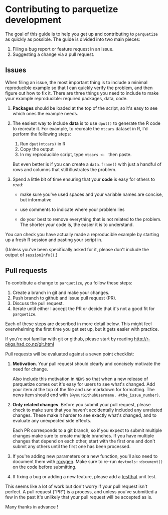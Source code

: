 # Contributing to parquetize development

The goal of this guide is to help you get up and contributing to `parquetize` as 
quickly as possible. The guide is divided into two main pieces:

1. Filing a bug report or feature request in an issue.
1. Suggesting a change via a pull request.


## Issues

When filing an issue, the most important thing is to include a minimal 
reproducible example so that I can quickly verify the problem, and then figure 
out how to fix it. There are three things you need to include to make your 
example reproducible: required packages, data, code.

1.  **Packages** should be loaded at the top of the script, so it's easy to
    see which ones the example needs.
  
1.  The easiest way to include **data** is to use `dput()` to generate the R code 
    to recreate it. For example, to recreate the `mtcars` dataset in R,
    I'd perform the following steps:
  
       1. Run `dput(mtcars)` in R
       2. Copy the output
       3. In my reproducible script, type `mtcars <- ` then paste.
       
    But even better is if you can create a `data.frame()` with just a handful
    of rows and columns that still illustrates the problem.
  
1.  Spend a little bit of time ensuring that your **code** is easy for others to
    read:
  
    * make sure you've used spaces and your variable names are concise, but
      informative
  
    * use comments to indicate where your problem lies
  
    * do your best to remove everything that is not related to the problem.  
     The shorter your code is, the easier it is to understand.

You can check you have actually made a reproducible example by starting up a 
fresh R session and pasting your script in.

(Unless you've been specifically asked for it, please don't include the output 
of `sessionInfo()`.)

## Pull requests

To contribute a change to `parquetize`, you follow these steps:

1. Create a branch in git and make your changes.
1. Push branch to github and issue pull request (PR).
1. Discuss the pull request.
1. Iterate until either I accept the PR or decide that it's not
   a good fit for `parquetize`.

Each of these steps are described in more detail below. This might feel 
overwhelming the first time you get set up, but it gets easier with practice. 

If you're not familiar with git or github, please start by reading <http://r-pkgs.had.co.nz/git.html>

Pull requests will be evaluated against a seven point checklist:

1.  __Motivation__. Your pull request should clearly and concisely motivate the
    need for change. 

    Also include this motivation in `NEWS` so that when a new release of
    parquetize comes out it's easy for users to see what's changed. Add your
    item at the top of the file and use markdown for formatting. The
    news item should end with `(@yourGithubUsername, #the_issue_number)`.

2.  __Only related changes__. Before you submit your pull request, please
    check to make sure that you haven't accidentally included any unrelated
    changes. These make it harder to see exactly what's changed, and to
    evaluate any unexpected side effects.

    Each PR corresponds to a git branch, so if you expect to submit
    multiple changes make sure to create multiple branches. If you have
    multiple changes that depend on each other, start with the first one
    and don't submit any others until the first one has been processed.

3.  If you're adding new parameters or a new function, you'll also need
    to document them with [roxygen](https://github.com/klutometis/roxygen).
    Make sure to re-run `devtools::document()` on the code before submitting.

4.  If fixing a bug or adding a new feature, 
    please add a [testthat](https://github.com/r-lib/testthat) unit test.

This seems like a lot of work but don't worry if your pull request isn't perfect.
A pull request ("PR") is a process, and unless you've submitted a few in the
past it's unlikely that your pull request will be accepted as is.  

Many thanks in advance !
